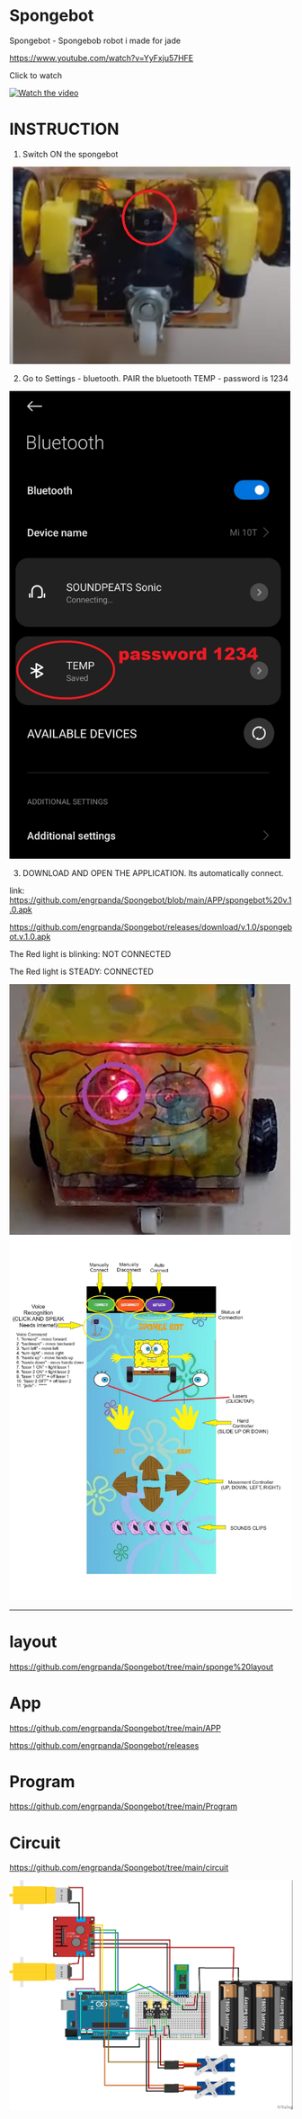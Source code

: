 # Spongebot
Spongebot - Spongebob robot i made for jade


https://www.youtube.com/watch?v=YyFxju57HFE

Click to watch

[![Watch the video](https://img.youtube.com/vi/YyFxju57HFE/0.jpg)](https://youtu.be/YyFxju57HFE)




# INSTRUCTION 

1. Switch ON the spongebot

<img src="https://github.com/engrpanda/Spongebot/blob/main/APP/2.PNG" width="500">

2. Go to Settings - bluetooth. PAIR the bluetooth TEMP - password is 1234

<img src="https://github.com/engrpanda/Spongebot/blob/main/APP/3.jpg" width="500">

3. DOWNLOAD AND OPEN THE APPLICATION. Its automatically connect. 

link: https://github.com/engrpanda/Spongebot/blob/main/APP/spongebot%20v.1.0.apk

https://github.com/engrpanda/Spongebot/releases/download/v.1.0/spongebot.v.1.0.apk

The Red light is blinking: NOT CONNECTED

The Red light is STEADY: CONNECTED

<img src="https://github.com/engrpanda/Spongebot/blob/main/APP/1.PNG" width="500">


<img src="https://github.com/engrpanda/Spongebot/blob/main/APP/app%20instructions.jpg" width="500">

------------------------------------------------------------------------------------------------
# layout

https://github.com/engrpanda/Spongebot/tree/main/sponge%20layout




# App

https://github.com/engrpanda/Spongebot/tree/main/APP

https://github.com/engrpanda/Spongebot/releases


# Program
https://github.com/engrpanda/Spongebot/tree/main/Program


# Circuit

https://github.com/engrpanda/Spongebot/tree/main/circuit

<img src="https://github.com/engrpanda/Spongebot/blob/main/circuit/spongebot%20circuit_bb.jpg" width="700">



